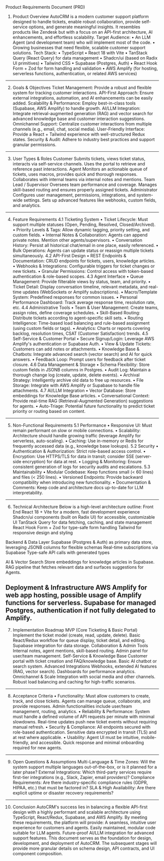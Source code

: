 Product Requirements Document (PRD)
1. Product Overview
AutoCRM is a modern customer support platform designed to handle tickets, enable robust collaboration, provide self-service options, and generate meaningful insights. It resembles products like Zendesk but with a focus on an API-first architecture, AI enhancements, and effortless scalability.
Target Audience:
• An LLM Agent (and development team) who will implement most of the code.
• Growing businesses that need flexible, scalable customer support solutions.
Tech Stack:
• TypeScript
• React 18 with Vite
• TanStack Query (React Query) for data management
• Shadcn/ui (based on Radix UI primitives)
• Tailwind CSS
• Supabase (Postgres, Auth)
• React Hook Form + Zod for form handling and validation
• AWS Amplify (for hosting, serverless functions, authentication, or related AWS services)
---
2. Goals & Objectives
Ticket Management: Provide a robust and flexible system for tracking customer interactions.
API-First Approach: Ensure external integrations, automation, and AI enhancements can be easily added.
Scalability & Performance: Employ best-in-class tools (Supabase, AWS Amplify) to handle growth.
AI/LLM Integration: Integrate retrieval-augmented generation (RAG) and vector search for advanced knowledge base and customer interaction suggestions.
Omnichannel Support: Centralize customer interactions from multiple channels (e.g., email, chat, social media).
User-Friendly Interface: Provide a React + Tailwind experience with well-structured Redux states.
Security & Audit: Adhere to industry best practices and support granular permissions.
---
3. User Types & Roles
Customer
Submits tickets, views ticket status, interacts via self-service channels.
Uses the portal to retrieve and reference past interactions.
Agent
Monitors an actionable queue of tickets, uses macros, provides quick and thorough responses.
Collaborates with internal teams via internal notes and mentions.
Team Lead / Supervisor
Oversees team performance and coverage.
Manages skill-based routing and ensures properly assigned tickets.
Administrator
Configures user management, permissions, integrations, and system-wide settings.
Sets up advanced features like webhooks, custom fields, and analytics.
---
4. Feature Requirements
4.1 Ticketing System
• Ticket Lifecycle: Must support multiple statuses (Open, Pending, Resolved, Closed/Archived).
• Priority Levels & Tags: Allow dynamic tagging, priority setting, and custom fields.
• Internal Notes & Collaboration: Agents can append private notes. Mention other agents/supervisors.
• Conversation History: Persist all historical chat/email in one place, easily referenced.
• Bulk Operations: Agents can update status or reassign multiple tickets simultaneously.
4.2 API-First Design
• REST Endpoints & Documentation: CRUD endpoints for tickets, users, knowledge articles.
• Webhooks & Integrations: Configurable triggers for ticket changes or new tickets.
• Granular Permissions: Control access with token-based authentication & role-based scopes.
4.3 Agent Interface
• Queue Management: Provide filterable views by status, team, and priority.
• Ticket Detail: Display conversation timeline, relevant metadata, and real-time updates (WebSockets or Amplify subscriptions).
• Macro/Template System: Predefined responses for common issues.
• Personal Performance Dashboard: Track average response time, resolution rate, etc.
4.4 Administrative Tools
• Team & User Management: Create teams, assign roles, define coverage schedules.
• Skill-Based Routing: Distribute tickets according to agent-specific skill sets.
• Routing Intelligence: Time-based load balancing and rule-based assignment (using custom fields or tags).
• Analytics: Charts or reports covering backlog, resolution times, CSAT (Customer Satisfaction) trends.
4.5 Self-Service & Customer Portal
• Secure Signup/Login: Leverage AWS Amplify's authentication or Supabase Auth.
• View & Update Tickets: Customers can add notes or attachments.
• Knowledge Base & Chatbots: Integrate advanced search (vector search) and AI for quick answers.
• Feedback Loop: Prompt users for feedback after ticket closure.
4.6 Data Management & Storage
• Schema Flexibility: Store custom fields in JSONB columns in Postgres.
• Audit Log: Maintain a thorough change log (create, update, delete events).
• Archival Strategy: Intelligently archive old data to free up resources.
• File Storage: Integrate with AWS Amplify or Supabase to handle file attachments.
4.7 AI/LLM Integration
• Vector Database: Store embeddings for Knowledge Base articles.
• Conversational Context: Provide real-time RAG (Retrieval-Augmented Generation) suggestions for agents.
• Auto-Triage: Potential future functionality to predict ticket priority or routing based on content.
---
5. Non-Functional Requirements
5.1 Performance
• Responsive UI: Must remain performant on slow or mobile connections.
• Scalability: Architecture should handle growing traffic (leverage Amplify for serverless, auto-scaling).
• Caching: Use in-memory or Redis for frequently accessed data (e.g., knowledge base lookups).
5.2 Security
• Authentication & Authorization: Strict role-based access control.
• Encryption: Use HTTPS/TLS for data in transit; consider SSE (server-side encryption) for data at rest.
• Logging & Monitoring: Ensure consistent generation of logs for security audits and escalations.
5.3 Maintainability
• Modular Codebase: Keep functions small (< 60 lines) and files (< 250 lines).
• Versioned Endpoints: Provide backward compatibility when introducing new functionality.
• Documentation & Comments: Keep code and architecture docs up-to-date for LLM interpretability.
---
6. Technical Architecture
Below is a high-level architecture outline:
Front End
React 18 + Vite for a modern, fast development experience
Shadcn/ui components (built on Radix UI) for accessible, customizable UI
TanStack Query for data fetching, caching, and state management
React Hook Form + Zod for type-safe form handling
Tailwind for responsive design and styling

Backend & Data Layer
Supabase (Postgres & Auth) as primary data store, leveraging JSONB columns for flexible schemas
Real-time subscriptions via Supabase
Type-safe API calls with generated types

AI & Vector Search
Store embeddings for knowledge articles in Supabase.
RAG pipeline that fetches relevant data and surfaces suggestions for Agents.

Deployment & Infrastructure
AWS Amplify for web app hosting, possible usage of Amplify functions for serverless.
Supabase for managed Postgres, authentication if not fully delegated to Amplify.
---
7. Implementation Roadmap
MVP (Core Ticketing & Basic Portal)
Implement the ticket model (create, read, update, delete).
Basic React/Redux workflow for queue display, ticket detail, and editing.
Supabase integration for data storage.
Collaboration & Admin Tools
Internal notes, agent mentions, skill-based routing.
Admin panel for user/team management.
Self-Service & Knowledge Base
Customer portal with ticket creation and FAQ/knowledge base.
Basic AI chatbot or search system.
Advanced Integrations
Webhooks, extended AI features (RAG, vector search).
Dashboards for performance analytics.
Omnichannel & Scale
Integration with social media and other channels.
Robust load balancing and caching for high-traffic scenarios.
---
8. Acceptance Criteria
• Functionality:
Must allow customers to create, track, and close tickets.
Agents can manage queue, collaborate, and provide responses.
Admin functionalities include user/team management, routing, analytics.
• Reliability & Performance:
System must handle a defined volume of API requests per minute with minimal slowdowns.
Real-time updates push new ticket events without requiring manual refresh.
• Security & Compliance:
All endpoints secured with role-based authentication.
Sensitive data encrypted in transit (TLS) and at rest where applicable.
• Usability:
Agent UI must be intuitive, mobile-friendly, and accessible.
Quick response and minimal onboarding required for new agents.
---
9. Open Questions & Assumptions
Multi-Language & Time Zones:
Will the system support multiple languages out-of-the-box, or is it planned for a later phase?
External Integrations:
Which third-party services require first-tier integrations (e.g., Slack, Zapier, email providers)?
Compliance Requirements:
Are there industry-specific compliance rules (GDPR, HIPAA, etc.) that must be factored in?
SLA & High Availability:
Are there explicit uptime or disaster recovery requirements?
---
10. Conclusion
AutoCRM's success lies in balancing a flexible API-first design with a highly performant and scalable architecture using TypeScript, React/Redux, Supabase, and AWS Amplify. By meeting these requirements, the platform will provide:
A seamless, intuitive user experience for customers and agents.
Easily maintained, modular code suitable for LLM agents.
Future-proof AI/LLM integration for advanced support features.
This document serves as the foundation for design, development, and deployment of AutoCRM. The subsequent stages will provide more granular details on schema design, API contracts, and UI component composition.